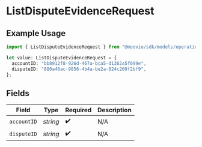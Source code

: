 # ListDisputeEvidenceRequest

## Example Usage

```typescript
import { ListDisputeEvidenceRequest } from "@moovio/sdk/models/operations";

let value: ListDisputeEvidenceRequest = {
  accountID: "bb8912f8-926d-467a-bca5-d1382a5f099e",
  disputeID: "880a46ac-9856-4b4a-be2a-024c260f2bf9",
};
```

## Fields

| Field              | Type               | Required           | Description        |
| ------------------ | ------------------ | ------------------ | ------------------ |
| `accountID`        | *string*           | :heavy_check_mark: | N/A                |
| `disputeID`        | *string*           | :heavy_check_mark: | N/A                |